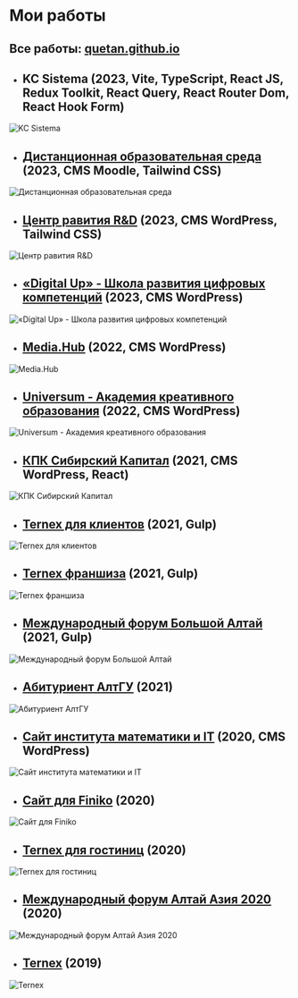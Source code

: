 # Мои работы

## Все работы: [quetan.github.io](https://quetan.github.io/)

* ## KC Sistema (2023, Vite, TypeScript, React JS, Redux Toolkit, React Query, React Router Dom, React Hook Form)
![KC Sistema](./thumbs/sistema.webp "KC Sistema")

* ## [Дистанционная образовательная среда](https://quetan.github.io/prof/dist) (2023, CMS Moodle, Tailwind CSS)
![Дистанционная образовательная среда](./thumbs/prof.webp "Дистанционная образовательная среда")

* ## [Центр равития R&D](https://quetan.github.io/rnd/) (2023, CMS WordPress, Tailwind CSS)
![Центр равития R&D](./thumbs/rnd.webp "Центр равития R&D")​

* ## [«Digital Up» - Школа развития цифровых компетенций](https://digitalup.asu.ru/) (2023, CMS WordPress)
![«Digital Up» - Школа развития цифровых компетенций](./thumbs/digitalUp.webp "«Digital Up» - Школа развития цифровых компетенций")​

* ## [Media.Hub](https://quetan.github.io/MediaHub/) (2022, CMS WordPress)
![Media.Hub](./thumbs/MediaHub.webp "Media.Hub")​

* ## [Universum - Академия креативного образования](https://universum.asu.ru/) (2022, CMS WordPress)
![Universum - Академия креативного образования](./thumbs/universum.webp "Universum - Академия креативного образования")​

* ## [КПК Сибирский Капитал](https://sibkap.ru/) (2021, CMS WordPress, React)
![КПК Сибирский Капитал](./thumbs/sibkap.webp "КПК Сибирский Капитал")​

* ## [Ternex для клиентов](https://ternex.ru/consumers/) (2021, Gulp)
![Ternex для клиентов](./thumbs/ternex2.webp "Ternex для клиентов")​

* ## [Ternex франшиза](https://ternex.ru/franchise/) (2021, Gulp)
![Ternex франшиза](./thumbs/franchise.webp "Ternex франшиза")

* ## [Международный форум Большой Алтай](http://altai2021.asu.ru/) (2021, Gulp)
![Международный форум Большой Алтай](./thumbs/altai.webp "Международный форум Большой Алтай")​

* ## [Абитуриент АлтГУ](https://abiturient.asu.ru/) (2021)
![Абитуриент АлтГУ](./thumbs/abit.webp "Абитуриент АлтГУ")​

* ## [Сайт института математики и IT](http://www.math.asu.ru/) (2020, CMS WordPress)
![Сайт института математики и IT](./thumbs/math.webp "Сайт института математики и IT")​

* ## [Сайт для Finiko](https://quetan.github.io/finiko_removed) (2020)
![Сайт для Finiko](./thumbs/finiko.webp "Сайт для Finiko")​

* ## [Ternex для гостиниц](https://ternex.ru/hotels/) (2020)
![Ternex для гостиниц](./thumbs/hotels.webp "Ternex для гостиниц")​

* ## [Международный форум Алтай Азия 2020](http://altaiasia2020.asu.ru/) (2020)
![Международный форум Алтай Азия 2020](./thumbs/asia.webp "Международный форум Алтай Азия 2020")​

* ## [Ternex](https://ternex.ru) (2019) 
![Ternex](./thumbs/ternex.webp "Ternex")​


